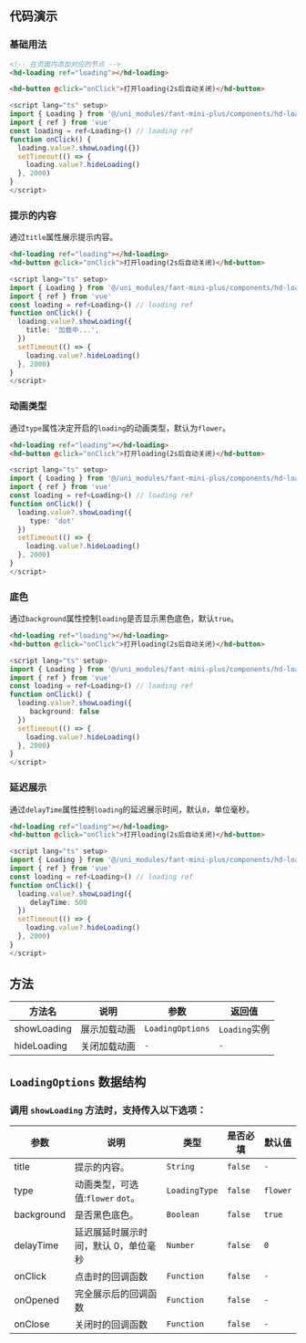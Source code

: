 
## 代码演示

### 基础用法

```html
<!-- 在页面内添加对应的节点 -->
<hd-loading ref="loading"></hd-loading>

<hd-button @click="onClick">打开loading(2s后自动关闭)</hd-button>
```

```ts
<script lang="ts" setup>
import { Loading } from '@/uni_modules/fant-mini-plus/components/hd-loading/types'
import { ref } from 'vue'
const loading = ref<Loading>() // loading ref
function onClick() {
  loading.value?.showLoading({})
  setTimeout(() => {
    loading.value?.hideLoading()
  }, 2000)
}
</script>
```

### 提示的内容

通过`title`属性展示提示内容。

```html
<hd-loading ref="loading"></hd-loading>
<hd-button @click="onClick">打开loading(2s后自动关闭)</hd-button>
```

```ts
<script lang="ts" setup>
import { Loading } from '@/uni_modules/fant-mini-plus/components/hd-loading/types'
import { ref } from 'vue'
const loading = ref<Loading>() // loading ref
function onClick() {
  loading.value?.showLoading({
    title: '加载中...',
  })
  setTimeout(() => {
    loading.value?.hideLoading()
  }, 2000)
}
</script>
```


### 动画类型

通过`type`属性决定开启的`loading`的动画类型，默认为`flower`。

```html
<hd-loading ref="loading"></hd-loading>
<hd-button @click="onClick">打开loading(2s后自动关闭)</hd-button>
```

```ts
<script lang="ts" setup>
import { Loading } from '@/uni_modules/fant-mini-plus/components/hd-loading/types'
import { ref } from 'vue'
const loading = ref<Loading>() // loading ref
function onClick() {
  loading.value?.showLoading({
     type: 'dot'
  })
  setTimeout(() => {
    loading.value?.hideLoading()
  }, 2000)
}
</script>
```


### 底色

通过`background`属性控制`loading`是否显示黑色底色，默认`true`。

```html
<hd-loading ref="loading"></hd-loading>
<hd-button @click="onClick">打开loading(2s后自动关闭)</hd-button>
```

```ts
<script lang="ts" setup>
import { Loading } from '@/uni_modules/fant-mini-plus/components/hd-loading/types'
import { ref } from 'vue'
const loading = ref<Loading>() // loading ref
function onClick() {
  loading.value?.showLoading({
     background: false
  })
  setTimeout(() => {
    loading.value?.hideLoading()
  }, 2000)
}
</script>
```


### 延迟展示

通过`delayTime`属性控制`loading`的延迟展示时间，默认`0`，单位毫秒。

```html
<hd-loading ref="loading"></hd-loading>
<hd-button @click="onClick">打开loading(2s后自动关闭)</hd-button>
```

```ts
<script lang="ts" setup>
import { Loading } from '@/uni_modules/fant-mini-plus/components/hd-loading/types'
import { ref } from 'vue'
const loading = ref<Loading>() // loading ref
function onClick() {
  loading.value?.showLoading({
     delayTime: 500
  })
  setTimeout(() => {
    loading.value?.hideLoading()
  }, 2000)
}
</script>
```


## 方法

| 方法名      | 说明         | 参数             | 返回值        |
| ----------- | ------------ | ---------------- | ------------- |
| showLoading | 展示加载动画 | `LoadingOptions` | `Loading`实例 |
| hideLoading | 关闭加载动画 | `-`              | `-`           |

## `LoadingOptions` 数据结构

### 调用 `showLoading` 方法时，支持传入以下选项：

<!-- @vuese:hd-date-picker:props:start -->

| 参数       | 说明                                 | 类型          | 是否必填 | 默认值   |
| ---------- | ------------------------------------ | ------------- | -------- | -------- |
| title      | 提示的内容。                         | `String`      | `false`  | `-`      |
| type       | 动画类型，可选值:`flower` `dot`。    | `LoadingType` | `false`  | `flower` |
| background | 是否黑色底色。                       | `Boolean`     | `false`  | `true`   |
| delayTime  | 延迟展延时展示时间，默认 0，单位毫秒 | `Number`      | `false`  | `0`      |
| onClick    | 点击时的回调函数                     | `Function`    | `false`  | `-`      |
| onOpened   | 完全展示后的回调函数                 | `Function`    | `false`  | `-`      |
| onClose    | 关闭时的回调函数                     | `Function`    | `false`  | `-`      |
